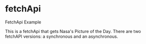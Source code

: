 # fetchApi
FetchApi Example

This is a fetchApi that gets Nasa's Picture of the Day. There are two fetchAPI versions: a synchronous and an asynchronous.
